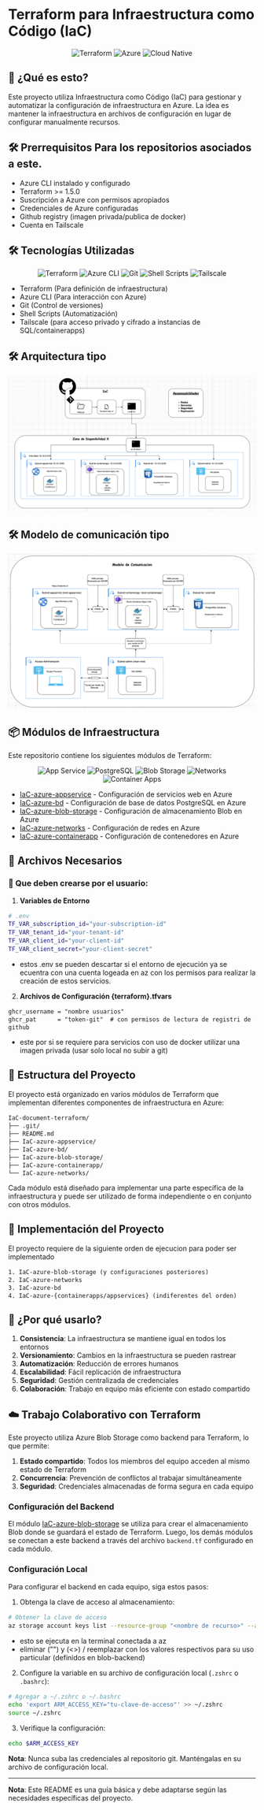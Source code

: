 # Terraform para Infraestructura como Código (IaC)

<p align="center">
  <img src="https://img.shields.io/badge/terraform-20232a.svg?style=for-the-badge&logo=terraform&logoColor=6298ff" alt="Terraform"/>
  <img src="https://img.shields.io/badge/Azure-0078D4?style=for-the-badge&logo=microsoftazure&logoColor=white" alt="Azure"/>
  <img src="https://img.shields.io/badge/Cloud%20Native-000000?style=for-the-badge&logo=cloudnative&logoColor=white" alt="Cloud Native"/>
</p>

## 🚀 ¿Qué es esto?
Este proyecto utiliza Infraestructura como Código (IaC) para gestionar y automatizar la configuración de infraestructura en Azure. La idea es mantener la infraestructura en archivos de configuración en lugar de configurar manualmente recursos.

## 🛠️ Prerrequisitos Para los repositorios asociados a este.
- Azure CLI instalado y configurado
- Terraform >= 1.5.0
- Suscripción a Azure con permisos apropiados
- Credenciales de Azure configuradas
- Github registry (imagen privada/publica de docker)
- Cuenta en Tailscale

## 🛠️ Tecnologías Utilizadas

<p align="center">
  <img src="https://img.shields.io/badge/Terraform-20232a?style=flat-square&logo=terraform&logoColor=6298ff" alt="Terraform"/>
  <img src="https://img.shields.io/badge/Azure%20CLI-0078D4?style=flat-square&logo=azure&logoColor=white" alt="Azure CLI"/>
  <img src="https://img.shields.io/badge/Git-F05032?style=flat-square&logo=git&logoColor=white" alt="Git"/>
  <img src="https://img.shields.io/badge/Shell%20Scripts-121011?style=flat-square&logo=gnu-bash&logoColor=white" alt="Shell Scripts"/>
  <img src="https://img.shields.io/badge/Tailscale-000000?style=flat-square&logo=tailscale&logoColor=white" alt="Tailscale"/>
</p>

- Terraform (Para definición de infraestructura)
- Azure CLI (Para interacción con Azure)
- Git (Control de versiones)
- Shell Scripts (Automatización)
- Tailscale (para acceso privado y cifrado a instancias de SQL/containerapps)

## 🛠️ Arquitectura tipo
![Arquitectura](pictures/arquitectura.png)

## 🛠️ Modelo de comunicación tipo
![Modelo](pictures/modelo-comunicacion.png)

## 📦 Módulos de Infraestructura

Este repositorio contiene los siguientes módulos de Terraform:

<p align="center">
  <img src="https://img.shields.io/badge/App%20Service-0078D4?style=flat-square&logo=microsoft-azure&logoColor=white" alt="App Service"/>
  <img src="https://img.shields.io/badge/PostgreSQL-336791?style=flat-square&logo=postgresql&logoColor=white" alt="PostgreSQL"/>
  <img src="https://img.shields.io/badge/Blob%20Storage-0078D4?style=flat-square&logo=microsoft-azure&logoColor=white" alt="Blob Storage"/>
  <img src="https://img.shields.io/badge/Networks-0078D4?style=flat-square&logo=microsoft-azure&logoColor=white" alt="Networks"/>
  <img src="https://img.shields.io/badge/Container%20Apps-0078D4?style=flat-square&logo=microsoft-azure&logoColor=white" alt="Container Apps"/>
</p>

- [IaC-azure-appservice](IaC-azure-appservice/) - Configuración de servicios web en Azure
- [IaC-azure-bd](IaC-azure-bd/) - Configuración de base de datos PostgreSQL en Azure
- [IaC-azure-blob-storage](IaC-azure-blob-storage/) - Configuración de almacenamiento Blob en Azure
- [IaC-azure-networks](IaC-azure-networks/) - Configuración de redes en Azure
- [IaC-azure-containerapp](IaC-azure-containerapp/) - Configuración de contenedores en Azure

## 📁 Archivos Necesarios
### 📝 Que deben crearse por el usuario:

1. **Variables de Entorno**
```bash
# .env
TF_VAR_subscription_id="your-subscription-id"
TF_VAR_tenant_id="your-tenant-id"
TF_VAR_client_id="your-client-id"
TF_VAR_client_secret="your-client-secret"
```
- estos .env se pueden descartar si el entorno de ejecución ya se ecuentra con una cuenta logeada en az con los permisos para realizar la creación de estos servicios.

2. **Archivos de Configuración  {terraform}.tfvars**
```
ghcr_username = "nombre usuarios"
ghcr_pat      = "token-git"  # con permisos de lectura de registri de github

```
- este por si se requiere para servicios con uso de docker utilizar una imagen privada (usar solo local no subir a git)

## 📁 Estructura del Proyecto

El proyecto está organizado en varios módulos de Terraform que implementan diferentes componentes de infraestructura en Azure:

```
IaC-document-terraform/
├── .git/
├── README.md
├── IaC-azure-appservice/
├── IaC-azure-bd/
├── IaC-azure-blob-storage/
├── IaC-azure-containerapp/
└── IaC-azure-networks/
```

Cada módulo está diseñado para implementar una parte específica de la infraestructura y puede ser utilizado de forma independiente o en conjunto con otros módulos.

## 📁 Implementación del Proyecto

El proyecto requiere de la siguiente orden de ejecucion para poder ser implementado
```
1. IaC-azure-blob-storage (y configuraciones posteriores)
2. IaC-azure-networks
3. IaC-azure-bd
4. IaC-azure-{containerapps/appservices} (indiferentes del orden)
```



## 🎯 ¿Por qué usarlo?
1. **Consistencia**: La infraestructura se mantiene igual en todos los entornos
2. **Versionamiento**: Cambios en la infraestructura se pueden rastrear
3. **Automatización**: Reducción de errores humanos
4. **Escalabilidad**: Fácil replicación de infraestructura
5. **Seguridad**: Gestión centralizada de credenciales
6. **Colaboración**: Trabajo en equipo más eficiente con estado compartido

## ☁️ Trabajo Colaborativo con Terraform
Este proyecto utiliza Azure Blob Storage como backend para Terraform, lo que permite:

1. **Estado compartido**: Todos los miembros del equipo acceden al mismo estado de Terraform
2. **Concurrencia**: Prevención de conflictos al trabajar simultáneamente
3. **Seguridad**: Credenciales almacenadas de forma segura en cada equipo

### Configuración del Backend
El módulo [IaC-azure-blob-storage](IaC-azure-blob-storage/) se utiliza para crear el almacenamiento Blob donde se guardará el estado de Terraform. Luego, los demás módulos se conectan a este backend a través del archivo `backend.tf` configurado en cada módulo.

### Configuración Local
Para configurar el backend en cada equipo, siga estos pasos:

1. Obtenga la clave de acceso al almacenamiento:
```bash
# Obtener la clave de acceso
az storage account keys list --resource-group "<nombre de recurso>" --account-name "<nombre de cuenta de blob-backend.tf>"
```
- esto se ejecuta en la terminal conectada a az
- eliminar ("") y (<>) / reemplazar con los valores respectivos para su uso particular (definidos en blob-backend)

2. Configure la variable en su archivo de configuración local (`.zshrc` o `.bashrc`):
```bash
# Agregar a ~/.zshrc o ~/.bashrc
echo 'export ARM_ACCESS_KEY="tu-clave-de-acceso"' >> ~/.zshrc
source ~/.zshrc
```

3. Verifique la configuración:
```bash
echo $ARM_ACCESS_KEY
```

**Nota**: Nunca suba las credenciales al repositorio git. Manténgalas en su archivo de configuración local.

---
**Nota**: Este README es una guía básica y debe adaptarse según las necesidades específicas del proyecto.
